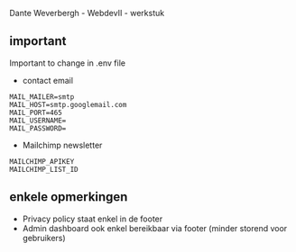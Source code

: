 Dante Weverbergh -
WebdevII - werkstuk

## important

Important to change in .env file

-   contact email

```
MAIL_MAILER=smtp
MAIL_HOST=smtp.googlemail.com
MAIL_PORT=465
MAIL_USERNAME=
MAIL_PASSWORD=
```

-   Mailchimp newsletter

```
MAILCHIMP_APIKEY
MAILCHIMP_LIST_ID
```

## enkele opmerkingen

-   Privacy policy staat enkel in de footer
-   Admin dashboard ook enkel bereikbaar via footer (minder storend voor gebruikers)

